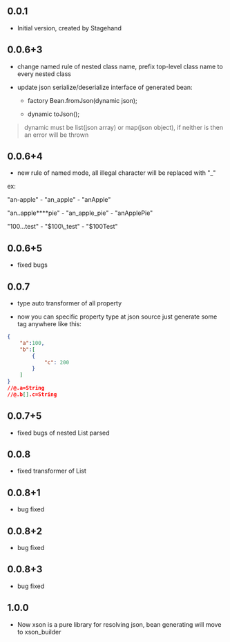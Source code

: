 ## 0.0.1

- Initial version, created by Stagehand

## 0.0.6+3

- change named rule of nested class name, prefix top-level class name to every nested class

- update json serialize/deserialize interface of generated bean:

    + factory Bean.fromJson(dynamic json);
    
    + dynamic toJson();

> dynamic must be list(json array) or map(json object), if neither is then an error will be thrown

## 0.0.6+4

- new rule of named mode, all illegal character will be replaced with "_"

ex: 

"an-apple" - "an\_apple" - "anApple"

"an..apple****pie" - "an\_apple\_pie" - "anApplePie"

"100...test" - "$100\_test" - "$100Test"

## 0.0.6+5

- fixed bugs

## 0.0.7

- type auto transformer of all property

- now you can specific property type at json source just generate some tag anywhere like this:
```json
{
    "a":100,
    "b":[
        {
            "c": 200
        }
    ]
}
//@.a=String
//@.b[].c=String
```

## 0.0.7+5

- fixed bugs of nested List parsed

## 0.0.8

- fixed transformer of List

## 0.0.8+1

- bug fixed

## 0.0.8+2

- bug fixed

## 0.0.8+3

- bug fixed

## 1.0.0

- Now xson is a pure library for resolving json, bean generating will move to xson_builder